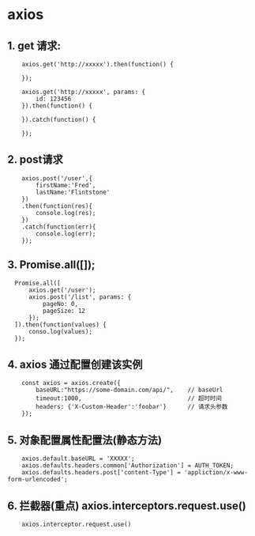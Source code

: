 # axios 

## 1. get 请求:
```
	axios.get('http://xxxxx').then(function() {

	});

	axios.get('http://xxxxx', params: {
		id: 123456
	}).then(function() {

	}).catch(function() {

	});
```

## 2. post请求
```
	axios.post('/user',{
		firstName:'Fred',
		lastName:'Flintstone'
	})
	.then(function(res){
		console.log(res);
	})
	.catch(function(err){
		console.log(err);
	});
```

## 3. Promise.all([]);

```
  Promise.all([
	  axios.get('/user');
	  axios.post('/list', params: {
		  pageNo: 0,
		  pageSize: 12
	  });
  ]).then(function(values) {
	  conso.log(values);
  });
```	


## 4. axios 通过配置创建该实例

```
	const axios = axios.create({
		baseURL:"https://some-domain.com/api/",    // baseUrl
		timeout:1000,							   // 超时时间
		headers: {'X-Custom-Header':'foobar'}	   // 请求头参数
	});

```


## 5.  对象配置属性配置法(静态方法)

```
	axios.default.baseURL = 'XXXXX';
	axios.defaults.headers.common['Authorization'] = AUTH_TOKEN;
	axios.defaults.headers.post['content-Type'] = 'appliction/x-www-form-urlencoded';

```

## 6. 拦截器(重点) axios.interceptors.request.use()

```
	axios.interceptor.request.use()

```